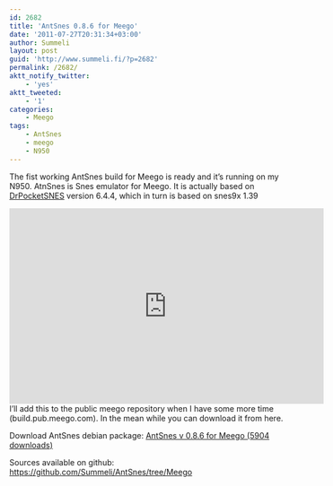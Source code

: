 ```yaml
---
id: 2682
title: 'AntSnes 0.8.6 for Meego'
date: '2011-07-27T20:31:34+03:00'
author: Summeli
layout: post
guid: 'http://www.summeli.fi/?p=2682'
permalink: /2682/
aktt_notify_twitter:
    - 'yes'
aktt_tweeted:
    - '1'
categories:
    - Meego
tags:
    - AntSnes
    - meego
    - N950
---
```


The fist working AntSnes build for Meego is ready and it’s running on my N950. AtnSnes is Snes emulator for Meego. It is actually based on [DrPocketSNES](http://reesy.gp32x.de/DrPocketSnes.html "DrPocketSNES") version 6.4.4, which in turn is based on snes9x 1.39  
<iframe frameborder="0" height="349" loading="lazy" src="https://www.youtube.com/embed/MzUzdp44hLk" width="560"></iframe>  
I’ll add this to the public meego repository when I have some more time (build.pub.meego.com). In the mean while you can download it from here.  
  
Download AntSnes debian package: [ AntSnes v 0.8.6 for Meego (5904 downloads) ](/jekyll-export/wp-content/uploads/downloads/2011/07/antsnes_0_8_6_armel.deb)  

Sources available on github: <https://github.com/Summeli/AntSnes/tree/Meego>